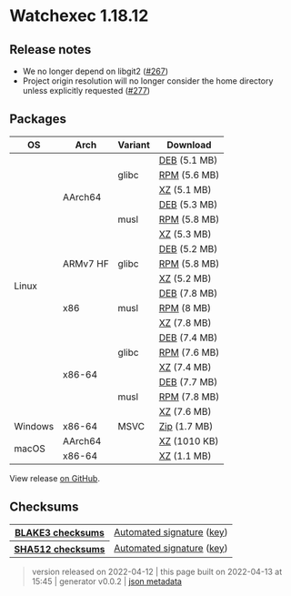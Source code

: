 # Watchexec 1.18.12

## Release notes

<ul dir="auto">
<li>We no longer depend on libgit2 (<a class="issue-link js-issue-link" data-error-text="Failed to load title" data-id="1170502427" data-permission-text="Title is private" data-url="https://github.com/watchexec/watchexec/issues/267" data-hovercard-type="pull_request" data-hovercard-url="/watchexec/watchexec/pull/267/hovercard" href="https://github.com/watchexec/watchexec/pull/267">#267</a>)</li>
<li>Project origin resolution will no longer consider the home directory unless explicitly requested (<a class="issue-link js-issue-link" data-error-text="Failed to load title" data-id="1200770249" data-permission-text="Title is private" data-url="https://github.com/watchexec/watchexec/issues/277" data-hovercard-type="pull_request" data-hovercard-url="/watchexec/watchexec/pull/277/hovercard" href="https://github.com/watchexec/watchexec/pull/277">#277</a>)</li>
</ul>

## Packages

<table class="downloads">
<thead>
<tr>
<th>OS</th>
<th>Arch</th>
<th>Variant</th>
<th>Download</th>

</tr>
</thead>
<tbody>
<tr>
						<td rowspan="18">Linux</td>
						
<td rowspan="6">AArch64</td>
            
						
<td rowspan="3">glibc</td>
            
<td><a class="download" href="https://github.com/watchexec/watchexec/releases/download/cli-v1.18.12/watchexec-1.18.12-aarch64-unknown-linux-gnu.deb">DEB</a> (5.1 MB)</td>
						
</tr>
					
<tr>
						
						
						
<td><a class="download" href="https://github.com/watchexec/watchexec/releases/download/cli-v1.18.12/watchexec-1.18.12-aarch64-unknown-linux-gnu.rpm">RPM</a> (5.6 MB)</td>
						
</tr>
					
<tr>
						
						
						
<td><a class="download" href="https://github.com/watchexec/watchexec/releases/download/cli-v1.18.12/watchexec-1.18.12-aarch64-unknown-linux-gnu.tar.xz">XZ</a> (5.1 MB)</td>
						
</tr>
					
<tr>
						
						
						
<td rowspan="3">musl</td>
            
<td><a class="download" href="https://github.com/watchexec/watchexec/releases/download/cli-v1.18.12/watchexec-1.18.12-aarch64-unknown-linux-musl.deb">DEB</a> (5.3 MB)</td>
						
</tr>
					
<tr>
						
						
						
<td><a class="download" href="https://github.com/watchexec/watchexec/releases/download/cli-v1.18.12/watchexec-1.18.12-aarch64-unknown-linux-musl.rpm">RPM</a> (5.8 MB)</td>
						
</tr>
					
<tr>
						
						
						
<td><a class="download" href="https://github.com/watchexec/watchexec/releases/download/cli-v1.18.12/watchexec-1.18.12-aarch64-unknown-linux-musl.tar.xz">XZ</a> (5.3 MB)</td>
						
</tr>
					
<tr>
						
						
<td rowspan="3">ARMv7 HF</td>
            
						
<td rowspan="3">glibc</td>
            
<td><a class="download" href="https://github.com/watchexec/watchexec/releases/download/cli-v1.18.12/watchexec-1.18.12-armv7-unknown-linux-gnueabihf.deb">DEB</a> (5.2 MB)</td>
						
</tr>
					
<tr>
						
						
						
<td><a class="download" href="https://github.com/watchexec/watchexec/releases/download/cli-v1.18.12/watchexec-1.18.12-armv7-unknown-linux-gnueabihf.rpm">RPM</a> (5.8 MB)</td>
						
</tr>
					
<tr>
						
						
						
<td><a class="download" href="https://github.com/watchexec/watchexec/releases/download/cli-v1.18.12/watchexec-1.18.12-armv7-unknown-linux-gnueabihf.tar.xz">XZ</a> (5.2 MB)</td>
						
</tr>
					
<tr>
						
						
<td rowspan="3">x86</td>
            
						
<td rowspan="3">musl</td>
            
<td><a class="download" href="https://github.com/watchexec/watchexec/releases/download/cli-v1.18.12/watchexec-1.18.12-i686-unknown-linux-musl.deb">DEB</a> (7.8 MB)</td>
						
</tr>
					
<tr>
						
						
						
<td><a class="download" href="https://github.com/watchexec/watchexec/releases/download/cli-v1.18.12/watchexec-1.18.12-i686-unknown-linux-musl.rpm">RPM</a> (8 MB)</td>
						
</tr>
					
<tr>
						
						
						
<td><a class="download" href="https://github.com/watchexec/watchexec/releases/download/cli-v1.18.12/watchexec-1.18.12-i686-unknown-linux-musl.tar.xz">XZ</a> (7.8 MB)</td>
						
</tr>
					
<tr>
						
						
<td rowspan="6">x86-64</td>
            
						
<td rowspan="3">glibc</td>
            
<td><a class="download" href="https://github.com/watchexec/watchexec/releases/download/cli-v1.18.12/watchexec-1.18.12-x86_64-unknown-linux-gnu.deb">DEB</a> (7.4 MB)</td>
						
</tr>
					
<tr>
						
						
						
<td><a class="download" href="https://github.com/watchexec/watchexec/releases/download/cli-v1.18.12/watchexec-1.18.12-x86_64-unknown-linux-gnu.rpm">RPM</a> (7.6 MB)</td>
						
</tr>
					
<tr>
						
						
						
<td><a class="download" href="https://github.com/watchexec/watchexec/releases/download/cli-v1.18.12/watchexec-1.18.12-x86_64-unknown-linux-gnu.tar.xz">XZ</a> (7.4 MB)</td>
						
</tr>
					
<tr>
						
						
						
<td rowspan="3">musl</td>
            
<td><a class="download" href="https://github.com/watchexec/watchexec/releases/download/cli-v1.18.12/watchexec-1.18.12-x86_64-unknown-linux-musl.deb">DEB</a> (7.7 MB)</td>
						
</tr>
					
<tr>
						
						
						
<td><a class="download" href="https://github.com/watchexec/watchexec/releases/download/cli-v1.18.12/watchexec-1.18.12-x86_64-unknown-linux-musl.rpm">RPM</a> (7.8 MB)</td>
						
</tr>
					
<tr>
						
						
						
<td><a class="download" href="https://github.com/watchexec/watchexec/releases/download/cli-v1.18.12/watchexec-1.18.12-x86_64-unknown-linux-musl.tar.xz">XZ</a> (7.6 MB)</td>
						
</tr>
					
<tr>
						<td rowspan="1">Windows</td>
						
<td rowspan="1">x86-64</td>
            
						
<td rowspan="1">MSVC</td>
            
<td><a class="download" href="https://github.com/watchexec/watchexec/releases/download/cli-v1.18.12/watchexec-1.18.12-x86_64-pc-windows-msvc.zip">Zip</a> (1.7 MB)</td>
						
</tr>
					
<tr>
						<td rowspan="2">macOS</td>
						
<td rowspan="1">AArch64</td>
            
						
<td rowspan="1"></td>
            
<td><a class="download" href="https://github.com/watchexec/watchexec/releases/download/cli-v1.18.12/watchexec-1.18.12-aarch64-apple-darwin.tar.xz">XZ</a> (1010 KB)</td>
						
</tr>
					
<tr>
						
						
<td rowspan="1">x86-64</td>
            
						
<td rowspan="1"></td>
            
<td><a class="download" href="https://github.com/watchexec/watchexec/releases/download/cli-v1.18.12/watchexec-1.18.12-x86_64-apple-darwin.tar.xz">XZ</a> (1.1 MB)</td>
						
</tr>
					</tbody>
</table>


View release [on GitHub](https://github.com/watchexec/watchexec/releases/cli-v1.18.12).

## Checksums

<table class="signatures">
	
<tr>
<th><a href="https://github.com/watchexec/watchexec/releases/download/cli-v1.18.12/B3SUMS">BLAKE3 checksums</a></th>
		
<td>
<a href="https://github.com/watchexec/watchexec/releases/download/cli-v1.18.12/B3SUMS.auto.minisig">Automated signature</a>
(<a href="https://raw.githubusercontent.com/watchexec/watchexec/cli-v1.18.12/.github/workflows/release.pub">key</a>)
</td>
		
</tr>
	
<tr>
<th><a href="https://github.com/watchexec/watchexec/releases/download/cli-v1.18.12/SHA512SUMS">SHA512 checksums</a></th>
		
<td>
<a href="https://github.com/watchexec/watchexec/releases/download/cli-v1.18.12/SHA512SUMS.auto.minisig">Automated signature</a>
(<a href="https://raw.githubusercontent.com/watchexec/watchexec/cli-v1.18.12/.github/workflows/release.pub">key</a>)
</td>
		
</tr>
	
</table>




>	 version released on 2022-04-12
>	|
>	this page built on 2022-04-13 at 15:45
>	| generator v0.0.2
>	| [json metadata](meta.json)


